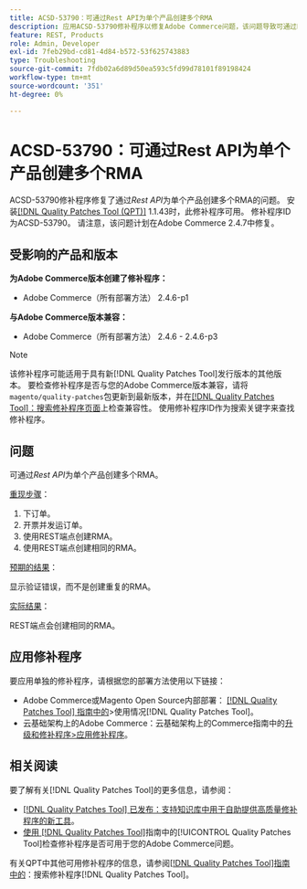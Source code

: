 ```yaml
---
title: ACSD-53790：可通过Rest API为单个产品创建多个RMA
description: 应用ACSD-53790修补程序以修复Adobe Commerce问题，该问题导致可通过Rest API为单个产品创建多个RMA。
feature: REST, Products
role: Admin, Developer
exl-id: 7feb29bd-cd81-4d84-b572-53f625743883
type: Troubleshooting
source-git-commit: 7fdb02a6d89d50ea593c5fd99d78101f89198424
workflow-type: tm+mt
source-wordcount: '351'
ht-degree: 0%

---
```


# ACSD-53790：可通过Rest API为单个产品创建多个RMA

ACSD-53790修补程序修复了通过&#x200B;*Rest API*&#x200B;为单个产品创建多个RMA的问题。 安装[[!DNL Quality Patches Tool (QPT)]](https://experienceleague.adobe.com/zh-hans/docs/commerce-operations/tools/quality-patches-tool/quality-patches-tool-to-self-serve-quality-patches) 1.1.43时，此修补程序可用。 修补程序ID为ACSD-53790。 请注意，该问题计划在Adobe Commerce 2.4.7中修复。

## 受影响的产品和版本

**为Adobe Commerce版本创建了修补程序：**

* Adobe Commerce（所有部署方法） 2.4.6-p1

**与Adobe Commerce版本兼容：**

* Adobe Commerce（所有部署方法） 2.4.6 - 2.4.6-p3

>[!NOTE]
>
>该修补程序可能适用于具有新[!DNL Quality Patches Tool]发行版本的其他版本。 要检查修补程序是否与您的Adobe Commerce版本兼容，请将`magento/quality-patches`包更新到最新版本，并在[[!DNL Quality Patches Tool]：搜索修补程序页面](https://experienceleague.adobe.com/tools/commerce-quality-patches/index.html?lang=zh-Hans)上检查兼容性。 使用修补程序ID作为搜索关键字来查找修补程序。

## 问题

可通过&#x200B;*Rest API*&#x200B;为单个产品创建多个RMA。

<u>重现步骤</u>：

1. 下订单。
1. 开票并发运订单。
1. 使用REST端点创建RMA。
1. 使用REST端点创建相同的RMA。

<u>预期的结果</u>：

显示验证错误，而不是创建重复的RMA。

<u>实际结果</u>：

REST端点会创建相同的RMA。

## 应用修补程序

要应用单独的修补程序，请根据您的部署方法使用以下链接：

* Adobe Commerce或Magento Open Source内部部署： [[!DNL Quality Patches Tool] 指南中的](/help/tools/quality-patches-tool/usage.md)>使用情况[!DNL Quality Patches Tool]。
* 云基础架构上的Adobe Commerce：云基础架构上的Commerce指南中的[升级和修补程序>应用修补程序](https://experienceleague.adobe.com/docs/commerce-cloud-service/user-guide/develop/upgrade/apply-patches.html?lang=zh-Hans)。

## 相关阅读

要了解有关[!DNL Quality Patches Tool]的更多信息，请参阅：

* [[!DNL Quality Patches Tool] 已发布：支持知识库中用于自助提供高质量修补程序的新工具](https://experienceleague.adobe.com/zh-hans/docs/commerce-operations/tools/quality-patches-tool/quality-patches-tool-to-self-serve-quality-patches)。
* [使用 [!DNL Quality Patches Tool]](/help/tools/quality-patches-tool/patches-available-in-qpt/check-patch-for-magento-issue-with-magento-quality-patches.md)指南中的[!UICONTROL Quality Patches Tool]检查修补程序是否可用于您的Adobe Commerce问题。


有关QPT中其他可用修补程序的信息，请参阅[[!DNL Quality Patches Tool]指南中的](https://experienceleague.adobe.com/tools/commerce-quality-patches/index.html?lang=zh-Hans)：搜索修补程序[!DNL Quality Patches Tool]。
